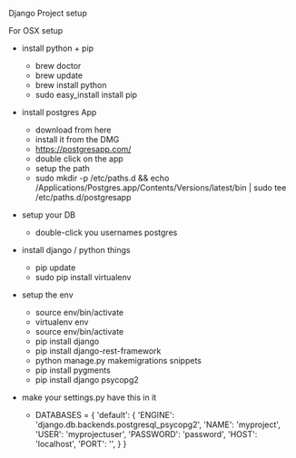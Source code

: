 
Django Project setup

For OSX setup

* install python + pip
  * brew doctor
  * brew update
  * brew install python
  * sudo easy_install install pip

* install postgres App

  * download from here
  * install it from the DMG
  * https://postgresapp.com/
  * double click on the app
  * setup the path
  * sudo mkdir -p /etc/paths.d && echo /Applications/Postgres.app/Contents/Versions/latest/bin | sudo tee /etc/paths.d/postgresapp

* setup your DB
  * double-click you usernames postgres  

* install django / python things

  * pip update
  * sudo pip install virtualenv

* setup the env
  * source env/bin/activate
  * virtualenv env
  * source env/bin/activate
  * pip install django
  * pip install django-rest-framework
  * python manage.py makemigrations snippets
  * pip install pygments
  * pip install django psycopg2

* make your settings.py have this in it

    * DATABASES = {
          'default': {
              'ENGINE': 'django.db.backends.postgresql_psycopg2',
              'NAME': 'myproject',
              'USER': 'myprojectuser',
              'PASSWORD': 'password',
              'HOST': 'localhost',
              'PORT': '',
          }
      }
